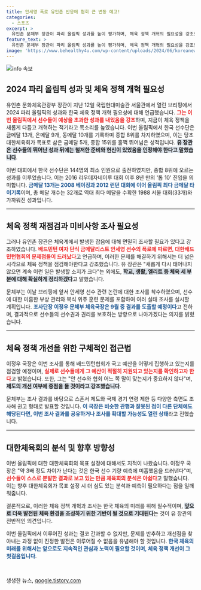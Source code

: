 ```yaml
---
title: 안세영 폭로 유인촌 반응에 협회 큰 변동 예고!
categories:
  - 스포츠
excerpt: >
  유인촌 문체부 장관이 파리 올림픽 성과를 높이 평가하며, 체육 정책 개혁의 필요성을 강조했다. 배드민턴협회의 논란을 계기로, 정부는 체육 시스템 전반에 대한 조사를 착수하고 개선 방안을 모색한다. 한국 선수단의 역사적인 성과와 더불어 앞으로의 체육 정책 방향에 관심이 집중된다.
feature_text: >
  유인촌 문체부 장관이 파리 올림픽 성과를 높이 평가하며, 체육 정책 개혁의 필요성을 강조했다. 배드민턴협회의 논란을 계기로, 정부는 체육 시스템 전반에 대한 조사를 착수하고 개선 방안을 모색한다. 한국 선수단의 역사적인 성과와 더불어 앞으로의 체육 정책 방향에 관심이 집중된다.
image: 'https://www.behealthy4u.com/wp-content/uploads/2024/06/koreanews.jpg'
---
```


<p><img src="https://www.behealthy4u.com/wp-content/uploads/2024/06/koreanews.jpg" alt="info 속보" /></p>

<h2 data-ke-size="size26">2024 파리 올림픽 성과 및 체육 정책 개혁 필요성</h2>

<p data-ke-size="size16">유인촌 문화체육관광부 장관이 지난 12일 국립현대미술관 서울관에서 열린 브리핑에서 2024 파리 올림픽의 성과와 한국 체육 정책 개혁 필요성에 대해 언급했습니다. <b><span style="color: #ee2323;">그는 이번 올림픽에서 선수들이 예상을 초과한 성과를 내었음을 강조</span></b>하며, 지금이 체육 정책을 새롭게 다듬고 개혁하는 적기라고 목소리를 높였습니다. 이번 올림픽에서 한국 선수단은 금메달 13개, 은메달 9개, 동메달 10개를 기록하며 종합 8위를 차지하였으며, 이는 당초 대한체육회가 목표로 삼은 금메달 5개, 종합 15위를 훌쩍 뛰어넘은 성적입니다. <b><span style="background-color: #21538527;">유 장관은 선수들의 뛰어난 성과 뒤에는 철저한 준비와 헌신이 있었음을 인정해야 한다고 말했습니다</span></b>.</p>

<p data-ke-size="size16">이번 대회에서 한국 선수단은 144명의 최소 인원으로 출전하였지만, 종합 8위에 오르는 성과를 이루었습니다. 이는 2016 리우데자네이루 대회 이후 8년 만의 '톱 10' 진입을 의미합니다. <b><span style="color: #1a5490;">금메달 13개는 2008 베이징과 2012 런던 대회에 이어 올림픽 최다 금메달 타이기록</span></b>이며, 총 메달 개수는 32개로 역대 최다 메달을 수확한 1988 서울 대회(33개)와 가까워진 성과입니다.</p>

<hr />

<h2 data-ke-size="size26">체육 정책 재점검과 미비사항 조사 필요성</h2>

<p data-ke-size="size16">그러나 유인촌 장관은 체육계에서 발생한 잡음에 대해 면밀히 조사할 필요가 있다고 강조하였습니다. <b><span style="color: #ee2323;">배드민턴 여자 단식 금메달리스트 안세영 선수의 폭로에 따르면, 대한배드민턴협회의 문제점들이 드러났다</span></b>고 언급하며, 이러한 문제를 해결하기 위해서는 더 넓은 시각으로 체육 정책을 점검해야한다고 강조했습니다. 유 장관은 "새롭게 다시 태어나지 않으면 계속 이런 일은 발생할 소지가 크다"는 외에도, <b><span style="background-color: #21538527;">학교, 생활, 엘리트 등 체육 세 부분에 대해 확실하게 정리하겠다</span></b>고 말했습니다.</p>

<p data-ke-size="size16">문체부는 이날 브리핑에 앞서 안세영 선수 관련 논란에 대한 조사를 착수하였으며, 선수에 대한 미흡한 부상 관리와 복식 위주 훈련 문제를 포함하여 여러 실태 조사를 실시할 계획입니다. <b><span style="color: #1a5490;">조사단장 이정우 문체부 체육국장은 9월 중 결과를 도출할 예정이다</span></b>고 전하며, 결과적으로 선수들의 선수권과 권리를 보호하는 방향으로 나아가겠다는 의지를 밝혔습니다.</p>

<hr />

<h2 data-ke-size="size26">체육 정책 개선을 위한 구체적인 접근법</h2>

<p data-ke-size="size16">이정우 국장은 이번 조사를 통해 배드민턴협회가 국고 예산을 어떻게 집행하고 있는지를 점검할 예정이며, <b><span style="color: #ee2323;">실제로 선수들에게 그 예산이 적절히 지원되고 있는지를 확인하고자 한다</span></b>고 밝혔습니다. 또한, 그는 "안 선수와 협회 어느 쪽 말이 맞는지가 중요하지 않다"며, <b><span style="background-color: #21538527;">제도의 개선 여부에 중점을 둘 것이라고 강조했습니다</span></b>.</p>

<p data-ke-size="size16">문체부는 조사 결과를 바탕으로 스폰서 제도와 국제 경기 연령 제한 등 다양한 측면도 조사해 권고 형태로 발표할 것입니다. <b><span style="color: #1a5490;">이 국장은 비슷한 관행과 잘못된 점이 다른 단체에도 해당된다면, 이번 조사 결과를 공유하거나 조사를 확대할 가능성도 열린 상태</span></b>라고 전했습니다.</p>

<hr />

<h2 data-ke-size="size26">대한체육회의 분석 및 향후 방향성</h2>

<p data-ke-size="size16">이번 올림픽에 대한 대한체육회의 목표 설정에 대해서도 지적이 나왔습니다. 이정우 국장은 "약 3배 정도 차이가 난다는 것은 한국 선수 기량 예측에 미흡했음을 드러낸다"며, <b><span style="color: #ee2323;">선수들이 스스로 분발한 결과로 보고 있는 만큼 체육회의 분석은 아쉽다</span></b>고 말했습니다. 이는 향후 대한체육회가 목표 설정 시 더 심도 있는 분석과 예측이 필요하다는 점을 일깨워줍니다.</p>

<p data-ke-size="size16">결론적으로, 이러한 체육 정책 개혁과 조사는 한국 체육의 미래를 위해 필수적이며, <b><span style="background-color: #21538527;">앞으로 더욱 발전된 체육 환경을 조성하기 위한 기반이 될 것으로 기대된다</span></b>는 것이 유 장관의 전반적인 의견입니다.</p>

<p data-ke-size="size16">이번 올림픽에서 이루어진 성과는 결코 간과할 수 없지만, 문제를 반추하고 개선점을 찾아내는 과정 없이 진정한 발전은 이루어질 수 없음을 유념해야 할 것입니다. <b><span style="color: #1a5490;">한국 체육의 미래를 위해서는 앞으로도 지속적인 관심과 노력이 필요할 것이며, 체육 정책 개선이 그 첫걸음입니다</span></b>.</p>

<p data-ke-size="size16">&nbsp;</p>
생생한 뉴스, <a href="https://qoogle.tistory.com" rel="dofollow">qoogle.tistory.com</a>


